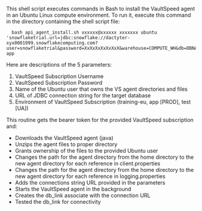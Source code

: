 This shell script executes commands in Bash to install the VaultSpeed agent in an Ubuntu Linux compute environment. To run it, execute this command in the directory containing the shell script file:
```
  bash api_agent_install.sh xxxxxx@xxxxxx xxxxxxx ubuntu 'snowflaketrial.url=jdbc:snowflake://dactyter-xyx0001999.snowflakecomputing.com?user=snowflaketrial&password=XxXxXxXxXxXxX&warehouse=COMPUTE_WH&db=DBNAME' app
```

Here are descriptions of the 5 parameters:

1. VaultSpeed Subscription Username
2. VaultSpeed Subscription Password
3. Name of the Ubuntu user that owns the VS agent directories and files
4. URL of JDBC connection string for the target database
5. Environment of VaultSpeed Subscription (training-eu, app [PROD], test [UA])

This routine gets the bearer token for the provided VaultSpeed subscription and:

- Downloads the VaultSpeed agent (java)
- Unzips the agent files to proper directory
- Grants ownership of the files to the provided Ubuntu user
- Changes the path for the agent directory from the home directory to the new agent directory for each reference in client.properties
- Changes the path for the agent directory from the home directory to the new agent directory for each reference in logging.properties
- Adds the connections string URL provided in the parameters
- Starts the VaultSpeed agent in the background
- Creates the db_link associate with the connection URL
- Tested the db_link for connectivity


